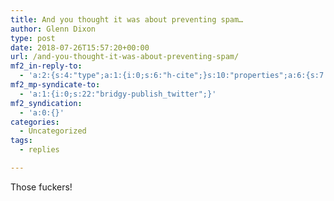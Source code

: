 ```yaml
---
title: And you thought it was about preventing spam…
author: Glenn Dixon
type: post
date: 2018-07-26T15:57:20+00:00
url: /and-you-thought-it-was-about-preventing-spam/
mf2_in-reply-to:
  - 'a:2:{s:4:"type";a:1:{i:0;s:6:"h-cite";}s:10:"properties";a:6:{s:7:"summary";a:1:{i:0;s:53:"All those little visual puzzles add up to AI advances";}s:4:"name";a:1:{i:0;s:84:"Captcha if you can: how you&rsquo;ve been training AI for years without realising it";}s:3:"url";a:1:{i:0;s:107:"https://www.techradar.com/news/captcha-if-you-can-how-youve-been-training-ai-for-years-without-realising-it";}s:8:"category";a:4:{i:0;s:4:"tech";i:1;s:9:"Computing";i:2;s:13:"World of tech";i:3;s:13:"honor-ai-week";}s:11:"publication";a:1:{i:0;s:9:"TechRadar";}s:8:"featured";a:1:{i:0;s:68:"https://cdn.mos.cms.futurecdn.net/bqMdxSofjSWAMAcNys4NDf-1200-80.jpg";}}}'
mf2_mp-syndicate-to:
  - 'a:1:{i:0;s:22:"bridgy-publish_twitter";}'
mf2_syndication:
  - 'a:0:{}'
categories:
  - Uncategorized
tags:
  - replies

---
```

Those fuckers!